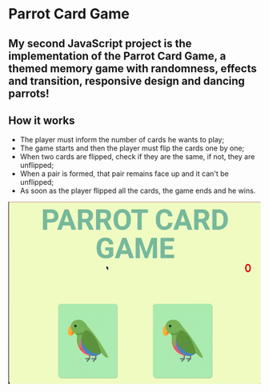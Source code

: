 # Parrot Card Game

## My second JavaScript project is the implementation of the Parrot Card Game, a themed memory game with randomness, effects and transition, responsive design and dancing parrots!

## How it works

- The player must inform the number of cards he wants to play;
- The game starts and then the player must flip the cards one by one;
- When two cards are flipped, check if they are the same, if not, they are unflipped;
- When a pair is formed, that pair remains face up and it can't be unflipped;
- As soon as the player flipped all the cards, the game ends and he wins.

<img src="./gif/demo-funcionamento.gif">